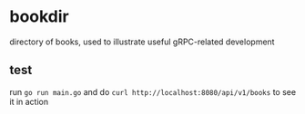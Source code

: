 # bookdir

directory of books, used to illustrate useful gRPC-related development

## test
run `go run main.go` and do `curl http://localhost:8080/api/v1/books` to see it in action
